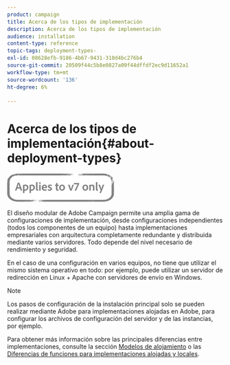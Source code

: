 ```yaml
---
product: campaign
title: Acerca de los tipos de implementación
description: Acerca de los tipos de implementación
audience: installation
content-type: reference
topic-tags: deployment-types-
exl-id: 08628efb-9186-4b67-9431-310d4bc276b4
source-git-commit: 20509f44c5b8e0827a09f44dffdf2ec9d11652a1
workflow-type: tm+mt
source-wordcount: '136'
ht-degree: 6%

---
```


# Acerca de los tipos de implementación{#about-deployment-types}

![](../../assets/v7-only.svg)

El diseño modular de Adobe Campaign permite una amplia gama de configuraciones de implementación, desde configuraciones independientes (todos los componentes de un equipo) hasta implementaciones empresariales con arquitectura completamente redundante y distribuida mediante varios servidores. Todo depende del nivel necesario de rendimiento y seguridad.

En el caso de una configuración en varios equipos, no tiene que utilizar el mismo sistema operativo en todo: por ejemplo, puede utilizar un servidor de redirección en Linux + Apache con servidores de envío en Windows.

>[!NOTE]
>
>Los pasos de configuración de la instalación principal solo se pueden realizar mediante Adobe para implementaciones alojadas en Adobe, para configurar los archivos de configuración del servidor y de las instancias, por ejemplo.
>
>Para obtener más información sobre las principales diferencias entre implementaciones, consulte la sección [Modelos de alojamiento](../../installation/using/hosting-models.md) o las [Diferencias de funciones para implementaciones alojadas y locales](../../installation/using/capability-matrix.md).
